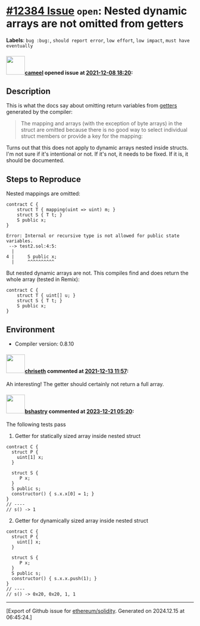 # [\#12384 Issue](https://github.com/ethereum/solidity/issues/12384) `open`: Nested dynamic arrays are not omitted from getters
**Labels**: `bug :bug:`, `should report error`, `low effort`, `low impact`, `must have eventually`


#### <img src="https://avatars.githubusercontent.com/u/137030?v=4" width="50">[cameel](https://github.com/cameel) opened issue at [2021-12-08 18:20](https://github.com/ethereum/solidity/issues/12384):

## Description
This is what the docs say about omitting return variables from [getters](https://docs.soliditylang.org/en/latest/contracts.html#getter-functions) generated by the compiler:
> The mapping and arrays (with the exception of byte arrays) in the struct are omitted because there is no good way to select individual struct members or provide a key for the mapping:

Turns out that this does not apply to dynamic arrays nested inside structs. I'm not sure if it's intentional or not. If it's not, it needs to be fixed. If it is, it should be documented.

## Steps to Reproduce
Nested mappings are omitted:
```solidity
contract C {
    struct T { mapping(uint => uint) m; }
    struct S { T t; }
    S public x;
}
```
```
Error: Internal or recursive type is not allowed for public state variables.
 --> test2.sol:4:5:
  |
4 |     S public x;
  |     ^^^^^^^^^^
```
But nested dynamic arrays are not. This compiles find and does return the whole array (tested in Remix):
```solidity
contract C {
    struct T { uint[] u; }
    struct S { T t; }
    S public x;
}
```

## Environment
- Compiler version: 0.8.10

#### <img src="https://avatars.githubusercontent.com/u/9073706?v=4" width="50">[chriseth](https://github.com/chriseth) commented at [2021-12-13 11:57](https://github.com/ethereum/solidity/issues/12384#issuecomment-992403981):

Ah interesting! The getter should certainly not return a full array.

#### <img src="https://avatars.githubusercontent.com/u/2388185?v=4" width="50">[bshastry](https://github.com/bshastry) commented at [2023-12-21 05:20](https://github.com/ethereum/solidity/issues/12384#issuecomment-1865497170):

The following tests pass

1. Getter for statically sized array inside nested struct

```
contract C {
  struct P {
    uint[1] x;
  }

  struct S {
     P x;
  }
  S public s;
  constructor() { s.x.x[0] = 1; }
}
// ----
// s() -> 1
```

2. Getter for dynamically sized array inside nested struct

```
contract C {
  struct P {
    uint[] x;
  }

  struct S {
     P x;
  }
  S public s;
  constructor() { s.x.x.push(1); }
}
// ----
// s() -> 0x20, 0x20, 1, 1
```


-------------------------------------------------------------------------------



[Export of Github issue for [ethereum/solidity](https://github.com/ethereum/solidity). Generated on 2024.12.15 at 06:45:24.]
